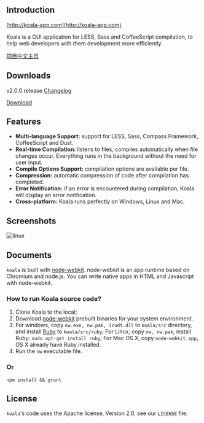 ## Introduction

[http://koala-app.com](http://koala-app.com)

Koala is a GUI application for LESS, Sass and CoffeeScript compilation, to help web developers with them development more efficiently.

[项目中文主页](http://koala-app.com/index-zh.html)

## Downloads
v2.0.0 release [Changelog](http://koala-app.com/#changelog)

[Download](http://koala-app.com)


## Features

* **Multi-language Support:** support for LESS, Sass, Compass Framework, CoffeeScript and Dust.
* **Real-time Compilation:** listens to files, compiles automatically when file changes occur. Everything runs in the background without the need for user input.
* **Compile Options Support:** compilation options are avaliable per file.
* **Compression:** automatic compression of code after compilation has completed.
* **Error Notification:** if an error is encountered during compilation, Koala will display an error notification.
* **Cross-platform:** Koala runs perfectly on Windows, Linux and Mac.

## Screenshots

![linux](http://oklai.github.com/koala/img/screenshots/linux.png)

## Documents

`koala` is built with [node-webkit](https://github.com/rogerwang/node-webkit). node-webkit is an app runtime based on Chromium and node.js. You can write native apps in HTML and Javascript with node-webkit.

### How to run Koala source code?
1. Clone Koala to the local;
2. Download [node-webkit](https://github.com/rogerwang/node-webkit) prebuilt binaries for your system environment.
3. For windows, copy `nw.exe, nw.pak, icudt.dll` to `koala/src` directory, and install [Ruby](http://www.ruby-lang.org/) to `koala/src/ruby`;
For Linux, copy `nw, nw.pak`, install Ruby: `sudo apt-get install ruby`;
For Mac OS X, copy `node-webkit.app`, OS X already have Ruby installed.
4. Run the `nw` executable file.
### Or
`npm install && grunt`

## License

`koala`'s code uses the Apache license, Version 2.0, see our `LICENSE` file.
